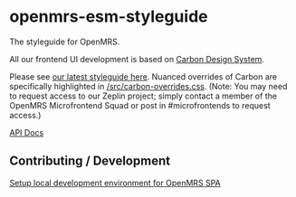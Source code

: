 # openmrs-esm-styleguide

The styleguide for OpenMRS.

All our frontend UI development is based on [Carbon Design System](https://www.carbondesignsystem.com/). 

Please see [our latest styleguide here](https://app.zeplin.io/project/5f7223cfda10f94d67cec6d0/styleguide/components/). 
Nuanced overrides of Carbon are specifically highlighted in [/src/carbon-overrides.css](https://github.com/openmrs/openmrs-esm-core/blob/master/packages/esm-styleguide/src/carbon-overrides.css).
(Note: You may need to request access to our Zeplin project; simply contact a member of the OpenMRS Microfrontend Squad or post in #microfrontends to request access.)

[API Docs](docs/API.md)

## Contributing / Development

[Setup local development environment for OpenMRS SPA](https://wiki.openmrs.org/display/projects/Setup+local+development+environment+for+OpenMRS+SPA)
